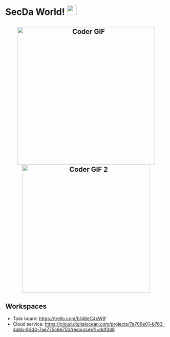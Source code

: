 # SecDa World! <img src="https://user-images.githubusercontent.com/42378118/110234147-e3259600-7f4e-11eb-95be-0c4047144dea.gif" width="30">
<h2 align="center">
  <img src="https://i.imgur.com/nX1Sqjq.gif" alt="Coder GIF" width="430">
  <img src="https://64.media.tumblr.com/3ef1fa20c223d033dfe9144e389da4ea/tumblr_ooskj4dee41s58c1so1_500.gif" alt="Coder GIF 2" width="400">
</h2> 

## Workspaces
* Task board: https://trello.com/b/48eC4xW9'
* Cloud service: https://cloud.digitalocean.com/projects/7a706e01-b763-4abb-83d4-7ae775c8e750/resources?i=ddf3d8
